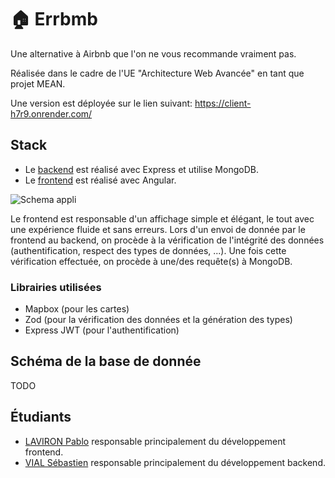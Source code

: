 # 🏠 Errbmb

Une alternative à Airbnb que l'on ne vous recommande vraiment pas.

Réalisée dans le cadre de l'UE "Architecture Web Avancée" en tant que projet MEAN.

Une version est déployée sur le lien suivant: https://client-h7r9.onrender.com/

## Stack

- Le [backend](https://github.com/Errbmb/backend) est réalisé avec Express et utilise MongoDB.
- Le [frontend](https://github.com/Errbmb/client) est réalisé avec Angular.

![Schema appli](https://github.com/ErrBmb/.github/assets/24733746/f8244e53-f733-43e1-a36c-b7500cf84de9)

Le frontend est responsable d'un affichage simple et élégant, le tout avec une expérience fluide et sans erreurs. Lors d'un
envoi de donnée par le frontend au backend, on procède à la vérification de l'intégrité des données (authentification, respect des
types de données, ...). Une fois cette vérification effectuée, on procède à une/des requête(s) à MongoDB.

### Librairies utilisées

- Mapbox (pour les cartes)
- Zod (pour la vérification des données et la génération des types)
- Express JWT (pour l'authentification)

## Schéma de la base de donnée

TODO

## Étudiants

- [LAVIRON Pablo](https://github.com/0lbap) responsable principalement du développement frontend.
- [VIAL Sébastien](https://github.com/Shyrogan) responsable principalement du développement backend.
